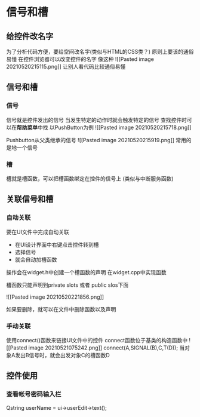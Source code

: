 # 信号和槽
## 给控件改名字
为了分析代码方便，要给空间改名字(类似与HTML的CSS类？)
原则上要该的通俗易懂
在控件浏览器可以改变控件的名字
像这种
![[Pasted image 20210520215115.png]]
让别人看代码比较通俗易懂

## 信号和槽
### 信号
信号就是控件发出的信号
当发生特定的动作时就会触发特定的信号
查找控件时可以在**帮助菜单**中找
以PushButton为例
![[Pasted image 20210520215718.png]]

Pushbutton从父类继承的信号
![[Pasted image 20210520215919.png]]
常用的是地一个信号

### 槽
槽就是槽函数，可以把槽函数绑定在控件的信号上
(类似与中断服务函数)


## 关联信号和槽
### 自动关联
要在UI文件中完成自动关联

+ 在UI设计界面中右键点击控件转到槽
+ 选择信号
+ 就会自动加槽函数

操作会在widget.h中创建一个槽函数的声明
在widget.cpp中实现函数

槽函数只能声明到private slots 或者 public slos下面

![[Pasted image 20210520221856.png]]

如果要删除，就可以在文件中删除函数以及声明

### 手动关联
使用connect()函数来链接UI文件中的控件
connect函数位于基类的构造函数中
![[Pasted image 20210521075242.png]]
connect(A,SIGNAL(B),C,T(D));
当对象A发出B信号时，就会出发对象C的槽函数D


## 控件使用
### 查看帐号密码输入栏
Qstring userName = ui->userEdit->text();

